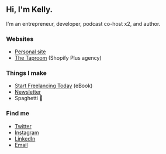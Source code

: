 ## Hi, I'm Kelly.

I'm an entrepreneur, developer, podcast co-host x2, and author.

### Websites

- [Personal site](https://kvlly.com)
- [The Taproom](https://thetaproom.com) (Shopify Plus agency)

### Things I make

- [Start Freelancing Today](https://startfreelancing.today) (eBook)
- [Newsletter](https://newsletter.thetaproom.com/subscribe)
- Spaghetti 🍝

### Find me

- [Twitter](https://twitter.com/kvlly)
- [Instagram](https://instagram.com/kvlly)
- [LinkedIn](https://linkedin.com/in/kellyvaughn)
- [Email](kelly@hey.com)
